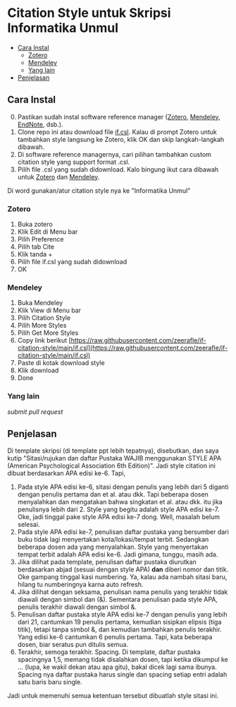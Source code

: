 # Citation Style untuk Skripsi Informatika Unmul

- [Cara Instal](#cara-instal)
  - [Zotero](#zotero)
  - [Mendeley](#mendeley)
  - [Yang lain](#yang-lain)
- [Penjelasan](#penjelasan)

## Cara Instal

0. Pastikan sudah instal software reference manager ([Zotero](https://www.zotero.org/download/), [Mendeley](https://www.mendeley.com/download-reference-manager/windows), [EndNote](https://endnote.com/downloads), dsb.).
1. Clone repo ini atau download file [if.csl](https://raw.githubusercontent.com/zeerafle/if-citation-style/main/if.csl). Kalau di prompt Zotero untuk tambahkan style langsung ke Zotero, klik OK dan skip langkah-langkah dibawah.
2. Di software reference managernya, cari pilihan tambahkan custom citation style yang support format .csl.
3. Pilih file .csl yang sudah didownload. Kalo bingung ikut cara dibawah untuk [Zotero](#zotero) dan [Mendeley](#mendeley).

Di word gunakan/atur citation style nya ke "Informatika Unmul"

### Zotero

1. Buka zotero
2. Klik Edit di Menu bar
3. Pilih Preference
4. Pilih tab Cite
5. Klik tanda +
6. Pilih file if.csl yang sudah didownload
7. OK

### Mendeley

1. Buka Mendeley
2. Klik View di Menu bar
3. Pilih Citation Style
4. Pilih More Styles
5. Pilih Get More Styles
6. Copy link berikut [https://raw.githubusercontent.com/zeerafle/if-citation-style/main/if.csl](https://raw.githubusercontent.com/zeerafle/if-citation-style/main/if.csl)
7. Paste di kotak download style
8. Klik download
9. Done

### Yang lain

_submit pull request_

## Penjelasan

Di template skripsi (di template ppt lebih tepatnya), disebutkan, dan saya kutip "Sitasi/rujukan dan daftar Pustaka WAJIB menggunakan STYLE APA (American Psychological Association 6th Edition)". Jadi style citation ini dibuat berdasarkan APA edisi ke-6. Tapi,

1. Pada style APA edisi ke-6, sitasi dengan penulis yang lebih dari 5 diganti dengan penulis pertama dan et al. atau dkk. Tapi beberapa dosen menyalahkan dan mengatakan bahwa singkatan et al. atau dkk. itu jika penulisnya lebih dari 2. Style yang begitu adalah style APA edisi ke-7. Oke, jadi tinggal pake style APA edisi ke-7 dong. Well, masalah belum selesai.
2. Pada style APA edisi ke-7, penulisan daftar pustaka yang bersumber dari buku tidak lagi menyertakan kota/lokasi/tempat terbit. Sedangkan beberapa dosen ada yang menyalahkan. Style yang menyertakan tempat terbit adalah APA edisi ke-6. Jadi gimana, tunggu, masih ada.
3. Jika dilihat pada template, penulisan daftar pustaka diurutkan berdasarkan abjad (sesuai dengan style APA) **dan** diberi nomor dan titik. Oke gampang tinggal kasi numbering. Ya, kalau ada nambah sitasi baru, hilang tu numberingnya karna auto refresh.
4. Jika dilihat dengan seksama, penulisan nama penulis yang terakhir tidak diawali dengan simbol dan (&). Sementara penulisan pada style APA, penulis terakhir diawali dengan simbol &.
5. Penulisan daftar pustaka style APA edisi ke-7 dengan penulis yang lebih dari 21, cantumkan 19 penulis pertama, kemudian sisipkan elipsis (tiga titik), tetapi tanpa simbol &, dan kemudian tambahkan penulis terakhir. Yang edisi ke-6 cantumkan 6 penulis pertama. Tapi, kata beberapa dosen, biar seratus pun ditulis semua.
6. Terakhir, semoga terakhir. Spacing. Di template, daftar pustaka spacingnya 1,5, memang tidak disalahkan dosen, tapi ketika dikumpul ke ... (lupa, ke wakil dekan atau apa gitu), bakal dicek lagi sama ibunya. Spacing nya daftar pustaka harus single dan spacing setiap entri adalah satu baris baru single.

Jadi untuk memenuhi semua ketentuan tersebut dibuatlah style sitasi ini.
